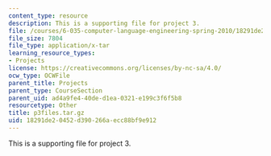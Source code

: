```yaml
---
content_type: resource
description: This is a supporting file for project 3.
file: /courses/6-035-computer-language-engineering-spring-2010/18291de20452d390266aecc88bf9e912_p3files.tar.gz
file_size: 7804
file_type: application/x-tar
learning_resource_types:
- Projects
license: https://creativecommons.org/licenses/by-nc-sa/4.0/
ocw_type: OCWFile
parent_title: Projects
parent_type: CourseSection
parent_uid: ad4a9fe4-40de-d1ea-0321-e199c3f6f5b8
resourcetype: Other
title: p3files.tar.gz
uid: 18291de2-0452-d390-266a-ecc88bf9e912
---
```

This is a supporting file for project 3.